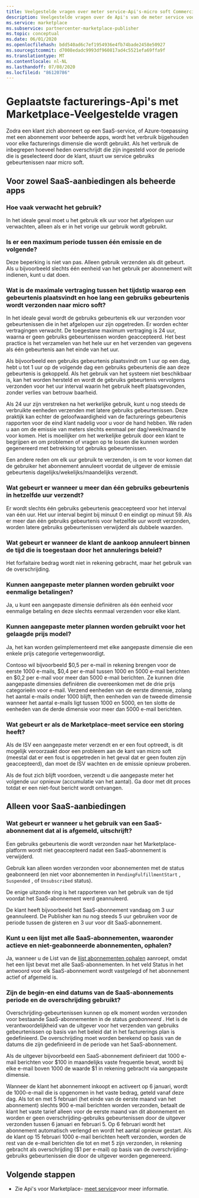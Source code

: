 ```yaml
---
title: Veelgestelde vragen over meter service-Api's-micro soft Commercial Marketplace
description: Veelgestelde vragen over de Api's van de meter service voor SaaS-aanbiedingen in Microsoft AppSource en Azure Marketplace.
ms.service: marketplace
ms.subservice: partnercenter-marketplace-publisher
ms.topic: conceptual
ms.date: 06/01/2020
ms.openlocfilehash: bdd540ad6c7ef1954936e4fb74bade2458e50927
ms.sourcegitcommit: d7008edadc9993df960817ad4c5521efa69ffa9f
ms.translationtype: MT
ms.contentlocale: nl-NL
ms.lasthandoff: 07/08/2020
ms.locfileid: "86120786"
---
```

# <a name="marketplace-metered-billing-apis---faq"></a>Geplaatste facturerings-Api's met Marketplace-Veelgestelde vragen

Zodra een klant zich abonneert op een SaaS-service, of Azure-toepassing met een abonnement voor beheerde apps, wordt het verbruik bijgehouden voor elke facturerings dimensie die wordt gebruikt.  Als het verbruik de inbegrepen hoeveel heden overschrijdt die zijn ingesteld voor de periode die is geselecteerd door de klant, stuurt uw service gebruiks gebeurtenissen naar micro soft.

## <a name="for-both-saas-offers-and-managed-apps"></a>Voor zowel SaaS-aanbiedingen als beheerde apps

### <a name="how-often-is-it-expected-to-emit-usage"></a>Hoe vaak verwacht het gebruik?

In het ideale geval moet u het gebruik elk uur voor het afgelopen uur verwachten, alleen als er in het vorige uur gebruik wordt gebruikt.

### <a name="is-there-a-maximal-period-between-one-emission-and-the-next-one"></a>Is er een maximum periode tussen één emissie en de volgende?

Deze beperking is niet van pas. Alleen gebruik verzenden als dit gebeurt. Als u bijvoorbeeld slechts één eenheid van het gebruik per abonnement wilt indienen, kunt u dat doen.

### <a name="what-is-the-maximum-delay-between-the-time-an-event-occurs-and-the-time-a-usage-event-is-emitted-to-microsoft"></a>Wat is de maximale vertraging tussen het tijdstip waarop een gebeurtenis plaatsvindt en hoe lang een gebruiks gebeurtenis wordt verzonden naar micro soft?

In het ideale geval wordt de gebruiks gebeurtenis elk uur verzonden voor gebeurtenissen die in het afgelopen uur zijn opgetreden. Er worden echter vertragingen verwacht. De toegestane maximum vertraging is 24 uur, waarna er geen gebruiks gebeurtenissen worden geaccepteerd. Het best practice is het verzamelen van het hele uur en het verzenden van gegevens als één gebeurtenis aan het einde van het uur.

Als bijvoorbeeld een gebruiks gebeurtenis plaatsvindt om 1 uur op een dag, hebt u tot 1 uur op de volgende dag een gebruiks gebeurtenis die aan deze gebeurtenis is gekoppeld.  Als het gebruik van het systeem niet beschikbaar is, kan het worden hersteld en wordt de gebruiks gebeurtenis vervolgens verzonden voor het uur interval waarin het gebruik heeft plaatsgevonden, zonder verlies van betrouw baarheid.

Als 24 uur zijn verstreken na het werkelijke gebruik, kunt u nog steeds de verbruikte eenheden verzenden met latere gebruiks gebeurtenissen.  Deze praktijk kan echter de geloofwaardigheid van de facturerings gebeurtenis rapporten voor de eind klant nadelig voor u voor de hand hebben.  We raden u aan om de emissie van meters slechts eenmaal per dag/week/maand te voor komen.  Het is moeilijker om het werkelijke gebruik door een klant te begrijpen en om problemen of vragen op te lossen die kunnen worden gegenereerd met betrekking tot gebruiks gebeurtenissen.

Een andere reden om elk uur gebruik te verzenden, is om te voor komen dat de gebruiker het abonnement annuleert voordat de uitgever de emissie gebeurtenis dagelijks/wekelijks/maandelijks verzendt.

### <a name="what-happens-when-you-send-more-than-one-usage-event-in-the-same-hour"></a>Wat gebeurt er wanneer u meer dan één gebruiks gebeurtenis in hetzelfde uur verzendt?

Er wordt slechts één gebruiks gebeurtenis geaccepteerd voor het interval van één uur. Het uur interval begint bij minuut 0 en eindigt op minuut 59.  Als er meer dan één gebruiks gebeurtenis voor hetzelfde uur wordt verzonden, worden latere gebruiks gebeurtenissen verwijderd als dubbele waarden.

### <a name="what-happens-when-the-customer-cancels-the-purchase-within-the-time-allowed-by-the-cancellation-policy"></a>Wat gebeurt er wanneer de klant de aankoop annuleert binnen de tijd die is toegestaan door het annulerings beleid?

Het forfaitaire bedrag wordt niet in rekening gebracht, maar het gebruik van de overschrijding.

### <a name="can-custom-meter-plans-be-used-for-one-time-payments"></a>Kunnen aangepaste meter plannen worden gebruikt voor eenmalige betalingen?

Ja, u kunt een aangepaste dimensie definiëren als één eenheid voor eenmalige betaling en deze slechts eenmaal verzenden voor elke klant.

### <a name="can-custom-meter-plans-be-used-to-tiered-pricing-model"></a>Kunnen aangepaste meter plannen worden gebruikt voor het gelaagde prijs model?

Ja, het kan worden geïmplementeerd met elke aangepaste dimensie die een enkele prijs categorie vertegenwoordigt.

Contoso wil bijvoorbeeld $0,5 per e-mail in rekening brengen voor de eerste 1000 e-mails, $0,4 per e-mail tussen 1000 en 5000 e-mail berichten en $0,2 per e-mail voor meer dan 5000 e-mail berichten. Ze kunnen drie aangepaste dimensies definiëren die overeenkomen met de drie prijs categorieën voor e-mail. Verzend eenheden van de eerste dimensie, zolang het aantal e-mails onder 1000 blijft, then eenheden van de tweede dimensie wanneer het aantal e-mails ligt tussen 1000 en 5000, en ten slotte de eenheden van de derde dimensie voor meer dan 5000 e-mail berichten.

### <a name="what-happens-if-the-marketplace-metering-service-has-an-outage"></a>Wat gebeurt er als de Marketplace-meet service een storing heeft?

Als de ISV een aangepaste meter verzendt en er een fout optreedt, is dit mogelijk veroorzaakt door een probleem aan de kant van micro soft (meestal dat er een fout is opgetreden in het geval dat er geen fouten zijn geaccepteerd), dan moet de ISV wachten en de emissie opnieuw proberen.

Als de fout zich blijft voordoen, verzendt u die aangepaste meter het volgende uur opnieuw (accumulatie van het aantal). Ga door met dit proces totdat er een niet-fout bericht wordt ontvangen.

## <a name="for-saas-offers-only"></a>Alleen voor SaaS-aanbiedingen

### <a name="what-happens-when-you-emit-usage-for-a-saas-subscription-that-has-been-unsubscribed-already"></a>Wat gebeurt er wanneer u het gebruik van een SaaS-abonnement dat al is afgemeld, uitschrijft?

Een gebruiks gebeurtenis die wordt verzonden naar het Marketplace-platform wordt niet geaccepteerd nadat een SaaS-abonnement is verwijderd.

Gebruik kan alleen worden verzonden voor abonnementen met de status geabonneerd (en niet voor abonnementen in `PendingFulfillmentStart` , `Suspended` , of `Unsubscribed` status).

De enige uitzonde ring is het rapporteren van het gebruik van de tijd voordat het SaaS-abonnement werd geannuleerd.

De klant heeft bijvoorbeeld het SaaS-abonnement vandaag om 3 uur geannuleerd. De Publisher kan nu nog steeds 5 uur gebruiken voor de periode tussen de gisteren en 3 uur voor dit SaaS-abonnement.

### <a name="can-you-get-a-list-of-all-saas-subscriptions-including-active-and-unsubscribed-subscriptions"></a>Kunt u een lijst met alle SaaS-abonnementen, waaronder actieve en niet-geabonneerde abonnementen, ophalen?

Ja, wanneer u de List van de [lijst abonnementen ophalen](pc-saas-fulfillment-api-v2.md#subscription-apis) aanroept, omdat het een lijst bevat met alle SaaS-abonnementen. In het veld Status in het antwoord voor elk SaaS-abonnement wordt vastgelegd of het abonnement actief of afgemeld is.

### <a name="are-the-start-and-end-dates-of-saas-subscription-term-and-overage-usage-emission-connected"></a>Zijn de begin-en eind datums van de SaaS-abonnements periode en de overschrijding gebruikt?

Overschrijding-gebeurtenissen kunnen op elk moment worden verzonden voor bestaande SaaS-abonnementen in de status *geabonneerd* . Het is de verantwoordelijkheid van de uitgever voor het verzenden van gebruiks gebeurtenissen op basis van het beleid dat in het facturerings plan is gedefinieerd. De overschrijding moet worden berekend op basis van de datums die zijn gedefinieerd in de periode van het SaaS-abonnement. 

Als de uitgever bijvoorbeeld een SaaS-abonnement definieert dat 1000 e-mail berichten voor $100 in maandelijks vaste frequentie bevat, wordt bij elke e-mail boven 1000 de waarde $1 in rekening gebracht via aangepaste dimensie.

Wanneer de klant het abonnement inkoopt en activeert op 6 januari, wordt de 1000-e-mail die is opgenomen in het vaste bedrag, geteld vanaf deze dag. Als tot en met 5 februari (het einde van de eerste maand van het abonnement) slechts 900 e-mail berichten worden verzonden, betaalt de klant het vaste tarief alleen voor de eerste maand van dit abonnement en worden er geen overschrijding-gebruiks gebeurtenissen door de uitgever verzonden tussen 6 januari en februari 5. Op 6 februari wordt het abonnement automatisch verlengd en wordt het aantal opnieuw gestart. Als de klant op 15 februari 1000 e-mail berichten heeft verzonden, worden de rest van de e-mail berichten die tot en met 5 zijn verzonden, in rekening gebracht als overschrijding ($1 per e-mail) op basis van de overschrijding-gebruiks gebeurtenissen die door de uitgever worden gegenereerd.

## <a name="next-steps"></a>Volgende stappen

- Zie Api's voor Marketplace- [meet service](./marketplace-metering-service-apis.md)voor meer informatie.
